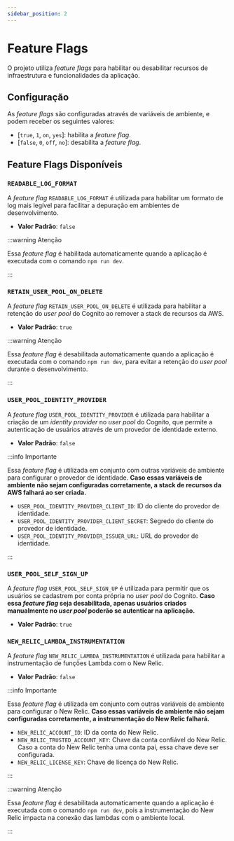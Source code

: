```yaml
---
sidebar_position: 2
---
```


# Feature Flags

O projeto utiliza _feature flags_ para habilitar ou desabilitar recursos de infraestrutura e funcionalidades da aplicação.

## Configuração

As _feature flags_ são configuradas através de variáveis de ambiente, e podem receber os seguintes valores:

-   [`true`, `1`, `on`, `yes`]: habilita a _feature flag_.
-   [`false`, `0`, `off`, `no`]: desabilita a _feature flag_.

## Feature Flags Disponíveis

### `READABLE_LOG_FORMAT`

A _feature flag_ `READABLE_LOG_FORMAT` é utilizada para habilitar um formato de log mais legível para facilitar a depuração em ambientes de desenvolvimento.

-   **Valor Padrão**: `false`

:::warning Atenção

Essa _feature flag_ é habilitada automaticamente quando a aplicação é executada com o comando `npm run dev`.

:::

### `RETAIN_USER_POOL_ON_DELETE`

A _feature flag_ `RETAIN_USER_POOL_ON_DELETE` é utilizada para habilitar a retenção do _user pool_ do Cognito ao remover a stack de recursos da AWS.

-   **Valor Padrão**: `true`

:::warning Atenção

Essa _feature flag_ é desabilitada automaticamente quando a aplicação é executada com o comando `npm run dev`, para evitar a retenção do _user pool_ durante o desenvolvimento.

:::

### `USER_POOL_IDENTITY_PROVIDER`

A _feature flag_ `USER_POOL_IDENTITY_PROVIDER` é utilizada para habilitar a criação de um _identity provider_ no _user pool_ do Cognito, que permite a autenticação de usuários através de um provedor de identidade externo.

-   **Valor Padrão**: `false`

:::info Importante

Essa _feature flag_ é utilizada em conjunto com outras variáveis de ambiente para configurar o provedor de identidade.
**Caso essas variáveis de ambiente não sejam configuradas corretamente, a stack de recursos da AWS falhará ao ser criada.**

-   `USER_POOL_IDENTITY_PROVIDER_CLIENT_ID`: ID do cliente do provedor de identidade.
-   `USER_POOL_IDENTITY_PROVIDER_CLIENT_SECRET`: Segredo do cliente do provedor de identidade.
-   `USER_POOL_IDENTITY_PROVIDER_ISSUER_URL`: URL do provedor de identidade.

:::

### `USER_POOL_SELF_SIGN_UP`

A _feature flag_ `USER_POOL_SELF_SIGN_UP` é utilizada para permitir que os usuários se cadastrem por conta própria no _user pool_ do Cognito.
**Caso essa _feature flag_ seja desabilitada, apenas usuários criados manualmente no _user pool_ poderão se autenticar na aplicação.**

-   **Valor Padrão**: `true`

### `NEW_RELIC_LAMBDA_INSTRUMENTATION`

A _feature flag_ `NEW_RELIC_LAMBDA_INSTRUMENTATION` é utilizada para habilitar a instrumentação de funções Lambda com o New Relic.

-   **Valor Padrão**: `false`

:::info Importante

Essa _feature flag_ é utilizada em conjunto com outras variáveis de ambiente para configurar o New Relic. **Caso essas variáveis de ambiente não sejam configuradas corretamente, a instrumentação do New Relic falhará.**

-   `NEW_RELIC_ACCOUNT_ID`: ID da conta do New Relic.
-   `NEW_RELIC_TRUSTED_ACCOUNT_KEY`: Chave da conta confiável do New Relic. Caso a conta do New Relic tenha uma conta pai, essa chave deve ser configurada.
-   `NEW_RELIC_LICENSE_KEY`: Chave de licença do New Relic.

:::

:::warning Atenção

Essa _feature flag_ é desabilitada automaticamente quando a aplicação é executada com o comando `npm run dev`, pois a instrumentação do New Relic impacta na conexão das lambdas com o ambiente local.

:::

